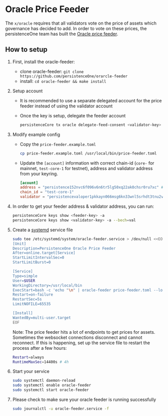 # Oracle Price Feeder

The `x/oracle` requires that all validators vote on the price of assets which governance has decided to add. In order to vote on these prices, the persistenceOne team has built the [Oracle price feeder](https://github.com/persistenceOne/oracle-feeder).

## How to setup

1. First, install the oracle-feeder:

    - clone oracle-feeder: `git clone https://github.com/persistenceOne/orarcle-feeder`
    - install: `cd oracle-feeder && make install`

2. Setup account

    - It is recommended to use a separate delegated account for the price feeder instead of using the validator account
    - Once the key is setup, delegate the feeder account

        ```sh
        persistenceCore tx oracle delegate-feed-consent <validator-key> <feeder-account-address>
        ```

3. Modify example config

    - Copy the `price-feeder.example.toml`

        ```sh
        cp price-feeder.example.toml /usr/local/bin/price-feeder.toml
        ```

    - Update the `[account]` information with correct chain-id (`core-` for mainnet, `test-core-1` for testnet), address and validator address from your keyring.

        ```toml
        [acount]
        address = "persistence152nvc6f096v6n6tr5lg50xq22ak0chsr0ru7xc" # feeder address
        chain_id = "test-core-1"
        validator = "persistencevaloper1pkkayn066msg6kn33wnl5srhdt3tnu2v94kvz9"
        ```

4. In order to get your feeder address & validator address, you can run:

    ```sh
    persistenceCore keys show <feeder-key> -a
    persistenceCore keys show <validator-key> -a --bech=val
    ```

5. Create a [systemd](https://systemd.io/) service file

    ```sh
    sudo tee /etc/systemd/system/oracle-feeder.service > /dev/null <<EOF
    [Unit]
    Description=PersistenceOne Oracle Price Feeder
    After=online.target[Service]
    StartLimitIntervalSec=0
    StartLimitBurst=0

    [Service]
    Type=simple
    User=$USER
    WorkingDirectory=/usr/local/bin
    ExecStart=bash -c 'echo "\n" | oracle-feeder price-feeder.toml --log-level debug'
    Restart=on-failure
    RestartSec=5s
    LimitNOFILE=65535

    [Install]
    WantedBy=multi-user.target
    EOF
    ```

    Note: The price feeder hits a lot of endpoints to get prices for assets. Sometimes the websocket connections disconnect and cannot reconnect. If this is happening, set up the service file to restart the process after a few hours:

    ```sh
    Restart=always
    RuntimeMaxSec=14400s # 4h
    ```

6. Start your service

    ```sh
    sudo systemctl daemon-reload
    sudo systemctl enable oracle-feeder
    sudo systemctl start oracle-feeder
    ```

7. Please check to make sure your oracle feeder is running successfully

    ```sh
    sudo journalctl -u oracle-feeder.service -f
    ```
